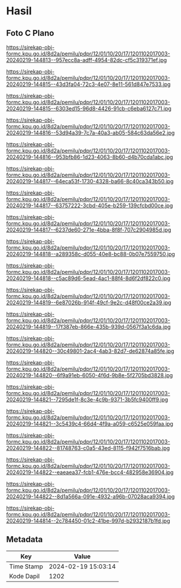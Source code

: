 # Hasil

## Foto C Plano

https://sirekap-obj-formc.kpu.go.id/8d2a/pemilu/pdpr/12/01/10/20/17/1201102017003-20240219-144813--957ecc8a-adff-4954-82dc-cf5c319371ef.jpg

https://sirekap-obj-formc.kpu.go.id/8d2a/pemilu/pdpr/12/01/10/20/17/1201102017003-20240219-144815--43d3fa04-72c3-4e07-8e11-561d847e7533.jpg

https://sirekap-obj-formc.kpu.go.id/8d2a/pemilu/pdpr/12/01/10/20/17/1201102017003-20240219-144815--6303ed15-96d8-4426-91cb-c6eba6127c71.jpg

https://sirekap-obj-formc.kpu.go.id/8d2a/pemilu/pdpr/12/01/10/20/17/1201102017003-20240219-144816--53d94a39-7c7a-40a3-ab05-584c63da56e2.jpg

https://sirekap-obj-formc.kpu.go.id/8d2a/pemilu/pdpr/12/01/10/20/17/1201102017003-20240219-144816--953bfb86-1d23-4063-8b60-d4b70cda1abc.jpg

https://sirekap-obj-formc.kpu.go.id/8d2a/pemilu/pdpr/12/01/10/20/17/1201102017003-20240219-144817--64eca53f-1730-4328-ba66-8c40ca343b50.jpg

https://sirekap-obj-formc.kpu.go.id/8d2a/pemilu/pdpr/12/01/10/20/17/1201102017003-20240219-144817--63757222-3cbd-405e-b259-139cfcbd00ce.jpg

https://sirekap-obj-formc.kpu.go.id/8d2a/pemilu/pdpr/12/01/10/20/17/1201102017003-20240219-144817--6237de60-271e-4bba-8f8f-707c2904985d.jpg

https://sirekap-obj-formc.kpu.go.id/8d2a/pemilu/pdpr/12/01/10/20/17/1201102017003-20240219-144818--a289358c-d055-40e8-bc88-0b07e7559750.jpg

https://sirekap-obj-formc.kpu.go.id/8d2a/pemilu/pdpr/12/01/10/20/17/1201102017003-20240219-144818--c5ac89d6-5ead-4ac1-88f4-8d6f2df822c0.jpg

https://sirekap-obj-formc.kpu.go.id/8d2a/pemilu/pdpr/12/01/10/20/17/1201102017003-20240219-144819--6e87026b-914f-49cf-9e2c-d48f00ce2a39.jpg

https://sirekap-obj-formc.kpu.go.id/8d2a/pemilu/pdpr/12/01/10/20/17/1201102017003-20240219-144819--17f387eb-866e-435b-939d-0567f3a1c6da.jpg

https://sirekap-obj-formc.kpu.go.id/8d2a/pemilu/pdpr/12/01/10/20/17/1201102017003-20240219-144820--30c49801-2ac4-4ab3-82d7-de62874a85fe.jpg

https://sirekap-obj-formc.kpu.go.id/8d2a/pemilu/pdpr/12/01/10/20/17/1201102017003-20240219-144820--6f9a91eb-6050-4f6d-9b8e-5f2705bd3828.jpg

https://sirekap-obj-formc.kpu.go.id/8d2a/pemilu/pdpr/12/01/10/20/17/1201102017003-20240219-144821--7295de1f-8c3e-4c9b-9371-3b5fc9400ff9.jpg

https://sirekap-obj-formc.kpu.go.id/8d2a/pemilu/pdpr/12/01/10/20/17/1201102017003-20240219-144821--3c5439c4-66d4-4f9a-a059-c6525e059faa.jpg

https://sirekap-obj-formc.kpu.go.id/8d2a/pemilu/pdpr/12/01/10/20/17/1201102017003-20240219-144822--81748763-c0a5-43ed-8115-f942f7516bab.jpg

https://sirekap-obj-formc.kpu.go.id/8d2a/pemilu/pdpr/12/01/10/20/17/1201102017003-20240219-144822--eaeaea37-fcb1-476e-bcc4-482958e36904.jpg

https://sirekap-obj-formc.kpu.go.id/8d2a/pemilu/pdpr/12/01/10/20/17/1201102017003-20240219-144822--8d1a566a-091e-4932-a96b-07028aca9394.jpg

https://sirekap-obj-formc.kpu.go.id/8d2a/pemilu/pdpr/12/01/10/20/17/1201102017003-20240219-144814--2c784450-01c2-41be-997d-b2932187b1fd.jpg


## Metadata

| Key        | Value               |
| ---------- | ------------------- |
| Time Stamp | 2024-02-19 15:03:14 |
| Kode Dapil | 1202                |



